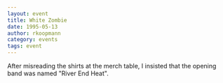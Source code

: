 ```yaml
---
layout: event
title: White Zombie
date: 1995-05-13
author: rkoopmann
category: events
tags: event
---
```


After misreading the shirts at the merch table, I insisted that the opening band was named "River End Heat".

